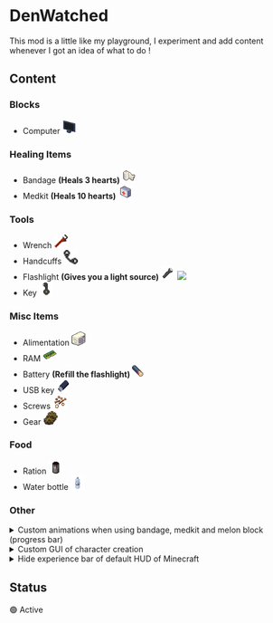 # DenWatched

This mod is a little like my playground, I experiment and add content whenever I got an idea of what to do !

## Content

### Blocks
- Computer ![](https://raw.githubusercontent.com/raphael-alarcon/DenWatched/master/src/main/resources/assets/watchedmod/textures/items/computer_item_medium.png)

### Healing Items
- Bandage **(Heals 3 hearts)** ![Bandage](https://raw.githubusercontent.com/raphael-alarcon/DenWatched/master/src/main/resources/assets/watchedmod/textures/items/bandage.png)
- Medkit **(Heals 10 hearts)** ![Medkit](https://raw.githubusercontent.com/raphael-alarcon/DenWatched/master/src/main/resources/assets/watchedmod/textures/items/medkit.png)

### Tools
- Wrench ![](https://raw.githubusercontent.com/raphael-alarcon/DenWatched/master/src/main/resources/assets/watchedmod/textures/items/wrench.png)
- Handcuffs ![](https://raw.githubusercontent.com/raphael-alarcon/DenWatched/master/src/main/resources/assets/watchedmod/textures/items/handcuffs.png)
- Flashlight **(Gives you a light source)** ![Flashlight](https://raw.githubusercontent.com/raphael-alarcon/DenWatched/master/src/main/resources/assets/watchedmod/textures/items/flashlight.png) ![](..https://raw.githubusercontent.com/raphael-alarcon/DenWatched/master/src/main/resources/assets/watchedmod/textures/items/flashlight_damaged.png)
- Key ![](https://raw.githubusercontent.com/raphael-alarcon/DenWatched/master/src/main/resources/assets/watchedmod/textures/items/key.png)

### Misc Items
- Alimentation ![](https://raw.githubusercontent.com/raphael-alarcon/DenWatched/master/src/main/resources/assets/watchedmod/textures/items/alimentation.png)
- RAM ![](https://raw.githubusercontent.com/raphael-alarcon/DenWatched/master/src/main/resources/assets/watchedmod/textures/items/ram.png)
- Battery **(Refill the flashlight)**![](https://raw.githubusercontent.com/raphael-alarcon/DenWatched/master/src/main/resources/assets/watchedmod/textures/items/battery.png)
- USB key ![](https://raw.githubusercontent.com/raphael-alarcon/DenWatched/master/src/main/resources/assets/watchedmod/textures/items/usbkey.png)
- Screws ![](https://raw.githubusercontent.com/raphael-alarcon/DenWatched/master/src/main/resources/assets/watchedmod/textures/items/screws.png)
- Gear ![](https://raw.githubusercontent.com/raphael-alarcon/DenWatched/master/src/main/resources/assets/watchedmod/textures/items/gear.png)

### Food
- Ration ![](https://raw.githubusercontent.com/raphael-alarcon/DenWatched/master/src/main/resources/assets/watchedmod/textures/items/ration.png)
- Water bottle ![](https://raw.githubusercontent.com/raphael-alarcon/DenWatched/master/src/main/resources/assets/watchedmod/textures/items/water_bottle.png)

### Other

<details>
    <summary>Custom animations when using bandage, medkit and melon block (progress bar)</summary>
    <img class="example" src="https://zupimages.net/up/22/50/d0s1.gif" alt=""/>
</details>

<details>
    <summary>Custom GUI of character creation</summary>
    <img class="example" src="https://zupimages.net/up/22/50/hohz.png" alt=""/>
</details>
<details>
    <summary>Hide experience bar of default HUD of Minecraft</summary>
</details>

## Status 

🟢 Active

<style>
img {
    height: 25px;
}

style {
    display: none;
}

img.example {
    width: 1920px;
    height: 1080px;
}
</style>